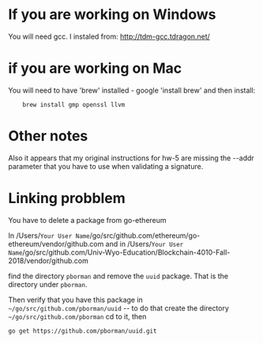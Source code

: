 
# If you are working on Windows

You will need gcc.  I instaled from: http://tdm-gcc.tdragon.net/

# if you are working on Mac

You will need to have 'brew' installed - google 'install brew' and then install:

```
	brew install gmp openssl llvm
```

# Other notes
 
Also it appears that my original instructions for hw-5 are missing the --addr parameter that you have to use when
validating a signature. 

# Linking probblem

You have to delete a package from go-ethereum

In /Users/`Your User Name`/go/src/github.com/ethereum/go-ethereum/vendor/github.com and in
/Users/`Your User Name`/go/src/github.com/Univ-Wyo-Education/Blockchain-4010-Fall-2018/vendor/github.com

find the directory `pborman` and remove the `uuid` package.  That is the directory under `pborman`.

Then verify that you have this package in `~/go/src/github.com/pborman/uuid` -- to do that
create the directory `~/go/src/github.com/pborman`
cd to it, then 

```
go get https://github.com/pborman/uuid.git
```

